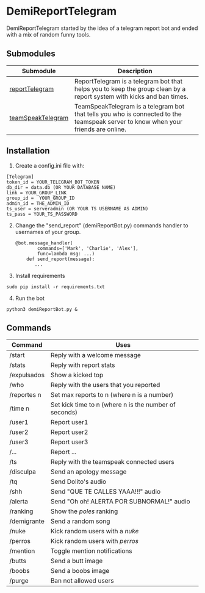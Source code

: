 # DemiReportTelegram
DemiReportTelegram started by the idea of a telegram report bot and ended with a mix of random funny tools.

## Submodules
Submodule | Description
--------- | -----------
[reportTelegram](https://github.com/jossalgon/reportTelegram) | ReportTelegram is a telegram bot that helps you to keep the group clean by a report system with kicks and ban times.
[teamSpeakTelegram](https://github.com/jossalgon/teamSpeakTelegram) | TeamSpeakTelegram is a telegram bot that tells you who is connected to the teamspeak server to know when your friends are online.

## Installation
1. Create a config.ini file with:

  ```
  [Telegram]
  token_id = YOUR_TELEGRAM_BOT_TOKEN
  db_dir = data.db (OR YOUR DATABASE NAME)
  link = YOUR_GROUP_LINK
  group_id =  YOUR_GROUP_ID
  admin_id = THE_ADMIN_ID
  ts_user = serveradmin (OR YOUR TS USERNAME AS ADMIN)
  ts_pass = YOUR_TS_PASSWORD
  ```

2. Change the "send_report" (demiReportBot.py) commands handler to usernames of your group.
    ```
    @bot.message_handler(
            commands=['Mark', 'Charlie', 'Alex'],
            func=lambda msg: ...)
        def send_report(message):
           ...
    ```

3. Install requirements
  ```
  sudo pip install -r requirements.txt
  ```

4. Run the bot
  ```
  python3 demiReportBot.py &
  ```

## Commands
Command | Uses
------- | -----
/start | Reply with a welcome message
/stats | Reply with report stats
/expulsados | Show a kicked top
/who | Reply with the users that you reported
/reportes n | Set max reports to n (where n is a number)
/time n | Set kick time to n (where n is the number of seconds)
/user1 | Report user1
/user2 | Report user2
/user3 | Report user3
/...   | Report ...
/ts | Reply with the teamspeak connected users
/disculpa | Send an apology message
/tq | Send Dolito's audio
/shh | Send "QUE TE CALLES YAAA!!!" audio
/alerta | Send "Oh oh! ALERTA POR SUBNORMAL!" audio
/ranking | Show the _poles_ ranking
/demigrante | Send a random song
/nuke | Kick random users with a _nuke_
/perros | Kick random users with _perros_
/mention | Toggle mention notifications
/butts | Send a butt image
/boobs | Send a boobs image
/purge | Ban not allowed users
